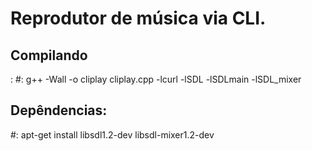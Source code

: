 
<h1>Reprodutor de música via CLI.</h1>

<h2>Compilando</h2>:
      #: g++ -Wall -o cliplay cliplay.cpp -lcurl -lSDL -lSDLmain -lSDL_mixer

<h2>Depêndencias:</h2> 
      #: apt-get install libsdl1.2-dev libsdl-mixer1.2-dev
